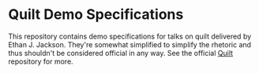 # Quilt Demo Specifications

This repository contains demo specifications for talks on quilt delivered by
Ethan J. Jackson.  They're somewhat simplified to simplify the rhetoric and
thus shouldn't be considered official in any way.  See the official
[Quilt](quilt.io) repository for more.

